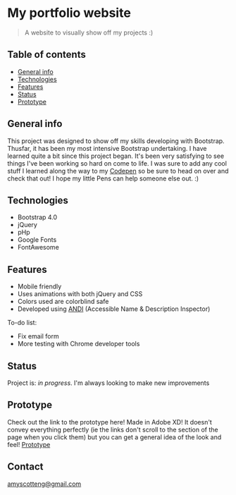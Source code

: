 # My portfolio website
> A website to visually show off my projects :)

## Table of contents
* [General info](#general-info)
* [Technologies](#technologies)
* [Features](#features)
* [Status](#status)
* [Prototype](#prototype)

## General info
This project was designed to show off my skills developing with Bootstrap. Thusfar, it has been my most intensive Bootstrap undertaking. I have learned quite a bit since this project began. It's been very satisfying to see things I've been working so hard on come to life. I was sure to add any cool stuff I learned along the way to my <a href="https://codepen.io/amyscotteng">Codepen</a> so be sure to head on over and check that out! I hope my little Pens can help someone else out. :)


## Technologies
* Bootstrap 4.0
* jQuery
* pHp
* Google Fonts
* FontAwesome

## Features

* Mobile friendly
* Uses animations with both jQuery and CSS
* Colors used are colorblind safe
* Developed using <a href="https://www.ssa.gov/accessibility/andi/help/install.html">ANDI</a> (Accessible Name & Description Inspector)

To-do list:
* Fix email form 
* More testing with Chrome developer tools

## Status
Project is: _in progress_. I'm always looking to make new improvements

## Prototype
Check out the link to the prototype here! Made in Adobe XD! It doesn't convey everything perfectly (ie the links don't scroll to the section of the page when you click them) but you can get a general idea of the look and feel! <a href="https://xd.adobe.com/view/073cab1e-4fb5-4e62-8b8f-260e3a3ec379-526f/">Prototype</a>

## Contact
amyscotteng@gmail.com
